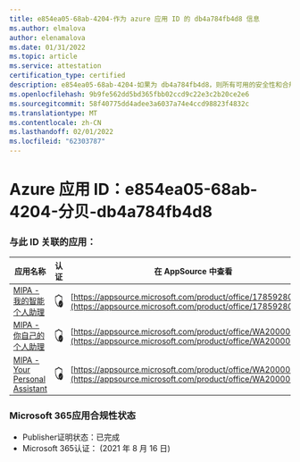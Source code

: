 ```yaml
---
title: e854ea05-68ab-4204-作为 azure 应用 ID 的 db4a784fb4d8 信息
ms.author: elmalova
author: elenamalova
ms.date: 01/31/2022
ms.topic: article
ms.service: attestation
certification_type: certified
description: e854ea05-68ab-4204-如果为 db4a784fb4d8，则所有可用的安全性和合规性信息。
ms.openlocfilehash: 9b9fe562dd5bd365fbb02ccd9c22e3c2b20ce2e6
ms.sourcegitcommit: 58f40775dd4adee3a6037a74e4ccd98823f4832c
ms.translationtype: MT
ms.contentlocale: zh-CN
ms.lasthandoff: 02/01/2022
ms.locfileid: "62303787"
---
```

# <a name="azure-app-id-e854ea05-68ab-4204-babe-db4a784fb4d8"></a>Azure 应用 ID：e854ea05-68ab-4204-分贝-db4a784fb4d8


### <a name="apps-associated-with-this-id"></a>与此 ID 关联的应用：
| **应用名称** | **认证** | **在 AppSource 中查看** |
|--------------|---------------|-----------------------|
| [MIPA - 我的智能个人助理](https://docs.microsoft.com/microsoft-365-app-certification/forward/17859280.mipa) | <img alt="Certified application badge" src="../media/certified-badge.png" height="25" width="25" /> | [https://appsource.microsoft.com/product/office/17859280.mipa](https://appsource.microsoft.com/product/office/17859280.mipa) |
| [MIPA - 你自己的个人助理](https://docs.microsoft.com/microsoft-365-app-certification/forward/WA200000062) | <img alt="Certified application badge" src="../media/certified-badge.png" height="25" width="25" /> | [https://appsource.microsoft.com/product/office/WA200000062](https://appsource.microsoft.com/product/office/WA200000062) |
| [MIPA - Your Personal Assistant](https://docs.microsoft.com/microsoft-365-app-certification/forward/WA200000148) | <img alt="Certified application badge" src="../media/certified-badge.png" height="25" width="25" /> | [https://appsource.microsoft.com/product/office/WA200000148](https://appsource.microsoft.com/product/office/WA200000148) |

### <a name="microsoft-365-app-compliance-status"></a>Microsoft 365应用合规性状态
- Publisher证明状态：已完成
- Microsoft 365认证： (2021 年 8 月 16 日) 
